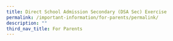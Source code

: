 ```yaml
---
title: Direct School Admission Secondary (DSA Sec) Exercise
permalink: /important-information/for-parents/permalink/
description: ""
third_nav_title: For Parents
---
```

